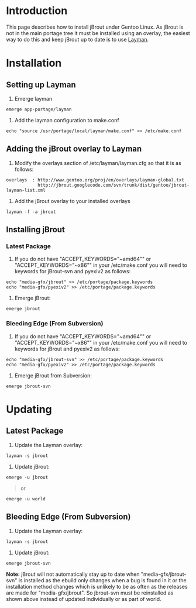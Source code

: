 # Introduction #
This page describes how to install jBrout under Gentoo Linux.
As jBrout is not in the main portage tree it must be installed using an overlay, the easiest way to do this and keep jBrout up to date is to use [Layman](http://layman.sourceforge.net).

# Installation #
## Setting up Layman ##
  1. Emerge layman
```
emerge app-portage/layman
```
  1. Add the layman configuration to make.conf
```
echo "source /usr/portage/local/layman/make.conf" >> /etc/make.conf
```

## Adding the jBrout overlay to Layman ##
  1. Modify the overlays section of /etc/layman/layman.cfg so that it is as follows:
```
overlays  : http://www.gentoo.org/proj/en/overlays/layman-global.txt
            http://jbrout.googlecode.com/svn/trunk/dist/gentoo/jbrout-layman-list.xml
```
  1. Add the jBrout overlay to your installed overlays
```
layman -f -a jbrout
```

## Installing jBrout ##
### Latest Package ###
  1. If you do not have "ACCEPT\_KEYWORDS="~amd64"" or "ACCEPT\_KEYWORDS="~x86"" in your /etc/make.conf you will need to keywords for jBrout-svn and pyexiv2 as follows:
```
echo "media-gfx/jbrout" >> /etc/portage/package.keywords
echo "media-gfx/pyexiv2" >> /etc/portage/package.keywords
```
  1. Emerge jBrout:
```
emerge jbrout
```

### Bleeding Edge (From Subversion) ###
  1. If you do not have "ACCEPT\_KEYWORDS="~amd64"" or "ACCEPT\_KEYWORDS="~x86"" in your /etc/make.conf you will need to keywords for jBrout and pyexiv2 as follows:
```
echo "media-gfx/jbrout-svn" >> /etc/portage/package.keywords
echo "media-gfx/pyexiv2" >> /etc/portage/package.keywords
```
  1. Emerge jBrout from Subversion:
```
emerge jbrout-svn
```

# Updating #
## Latest Package ##
  1. Update the Layman overlay:
```
layman -s jbrout
```
  1. Update jBrout:
```
emerge -u jbrout
```
> or
```
emerge -u world
```

## Bleeding Edge (From Subversion) ##
  1. Update the Layman overlay:
```
layman -s jbrout
```
  1. Update jBrout:
```
emerge jbrout-svn
```
**Note:** jBrout will not automatically stay up to date when "media-gfx/jbrout-svn" is installed as the ebuild only changes when a bug is found in it or the installation method changes which is unlikely to be as often as the releases are made for "media-gfx/jbrout".
So jbrout-svn must be reinstalled as shown above instead of updated individually or as part of world.